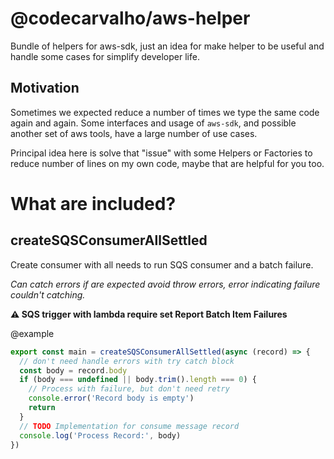 # @codecarvalho/aws-helper

Bundle of helpers for aws-sdk, just an idea for make helper to be useful and handle some cases for simplify developer life.

## Motivation

Sometimes we expected reduce a number of times we type the same code again and again. Some interfaces and usage of `aws-sdk`, and possible another set of aws tools, have a large number of use cases.

Principal idea here is solve that "issue" with some Helpers or Factories to reduce number of lines on my own code, maybe that are helpful for you too.

# What are included?

## createSQSConsumerAllSettled

Create consumer with all needs to run SQS consumer and a batch failure.

_Can catch errors if are expected avoid throw errors, error indicating failure couldn't catching._

**⚠ SQS trigger with lambda require set Report Batch Item Failures**

@example

```typescript
export const main = createSQSConsumerAllSettled(async (record) => {
  // don't need handle errors with try catch block
  const body = record.body
  if (body === undefined || body.trim().length === 0) {
    // Process with failure, but don't need retry
    console.error('Record body is empty')
    return
  }
  // TODO Implementation for consume message record
  console.log('Process Record:', body)
})
```
